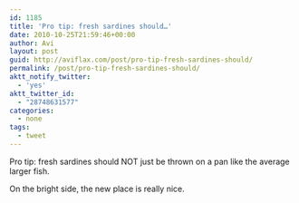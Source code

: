 ```yaml
---
id: 1185
title: 'Pro tip: fresh sardines should…'
date: 2010-10-25T21:59:46+00:00
author: Avi
layout: post
guid: http://aviflax.com/post/pro-tip-fresh-sardines-should/
permalink: /post/pro-tip-fresh-sardines-should/
aktt_notify_twitter:
  - 'yes'
aktt_twitter_id:
  - "28748631577"
categories:
  - none
tags:
  - tweet
---
```

Pro tip: fresh sardines should NOT just be thrown on a pan like the average larger fish.

On the bright side, the new place is really nice.